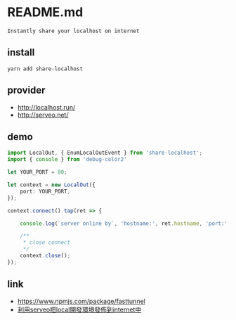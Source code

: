 # README.md

    Instantly share your localhost on internet

## install

```
yarn add share-localhost
```

## provider

- http://localhost.run/
- http://serveo.net/

## demo

```typescript
import LocalOut, { EnumLocalOutEvent } from 'share-localhost';
import { console } from 'debug-color2'

let YOUR_PORT = 80;

let context = new LocalOut({
	port: YOUR_PORT,
});

context.connect().tap(ret => {

	console.log(`server online by`, 'hostname:', ret.hostname, 'port:', ret.port);

	/**
	 * close connect
	 */
	context.close();
});
```

## link

- https://www.npmjs.com/package/fasttunnel
- [利用serveo把local開發環境發佈到internet中](https://guahsu.io/2018/06/expose-local-servers-to-the-internet-by-serveo/)
